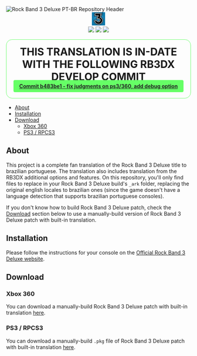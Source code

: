 <div>
<img src='./assets/header.webp' alt='Rock Band 3 Deluxe PT-BR Repository Header'>
</div>

<div align=center>
<img src='./assets/rockband3-icon.webp' width='36px' title='Rock Band Icon'/>
</div>

<div align=center>
<img src='https://img.shields.io/github/last-commit/ruggeryiury/rock-band-3-deluxe-ptbr?color=%23DDD&style=for-the-badge' /> <img src='https://img.shields.io/github/repo-size/ruggeryiury/rock-band-3-deluxe-ptbr?style=for-the-badge' /> <img src='https://img.shields.io/github/issues/ruggeryiury/rock-band-3-deluxe-ptbr?style=for-the-badge' />
</div>

<div align='center' style='border: 1px #6f6 solid;border-radius: 1rem;margin-top:1rem;margin-bottom:1rem;padding:1rem;padding-bottom:1.5rem'>
<h1 style='margin:0'>THIS TRANSLATION IS IN-DATE WITH THE FOLLOWING RB3DX DEVELOP COMMIT</h1>
<a href='https://github.com/hmxmilohax/rock-band-3-deluxe/commit/b483be1cb61029e16c522d44cc0f4e10afdd3879' style='background-color: #6f6;color:#222;padding-left:1rem;padding-right:1rem;padding-top:0.5rem;padding-bottom:0.5rem;border-radius:0.25rem;font-weight:bold'>Commit b483be1
- fix judgments on ps3/360, add debug option</a>
</div>

- [About](#about)
- [Installation](#installation)
- [Download](#download)
  - [Xbox 360](#xbox-360)
  - [PS3 / RPCS3](#ps3--rpcs3)

## About

This project is a complete fan translation of the Rock Band 3 Deluxe title to brazilian portuguese. The translation also includes translation from the RB3DX additional options and features. On this repository, you'll only find files to replace in your Rock Band 3 Deluxe build's `_ark` folder, replacing the original english locales to brazilian ones (since the game doesn't have a language detection that supports brazilian portuguese consoles).

If you don't know how to build Rock Band 3 Deluxe patch, check the [Download](#download) section below to use a manually-build version of Rock Band 3 Deluxe patch with built-in translation.

## Installation

Please follow the instructions for your console on the [Official Rock Band 3 Deluxe website](https://rb3dx.milohax.org/install.html).

## Download

### Xbox 360

You can download a manually-build Rock Band 3 Deluxe patch with built-in translation [here](https://drive.google.com/file/d/1A3SKVsRUHjG_qtsqov0iuSS6XdsHPiV8/view?usp=sharing).

### PS3 / RPCS3

You can download a manually-build `.pkg` file of Rock Band 3 Deluxe patch with built-in translation [here](https://drive.google.com/file/d/1JdpuGuX13Lt2u3WK6m1nWoZk85vpvLTF/view?usp=sharing).
